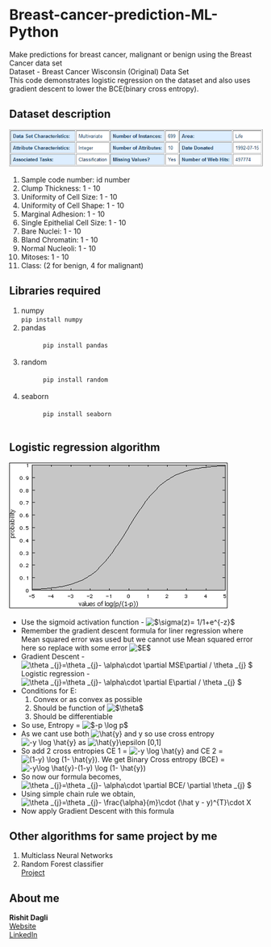 # Breast-cancer-prediction-ML-Python
Make predictions for breast cancer, malignant or benign using the Breast Cancer data set<br>
Dataset - Breast Cancer Wisconsin (Original) Data Set<br>
This code demonstrates logistic regression on the dataset and also uses gradient descent to lower the BCE(binary cross entropy).
## <strong>Dataset description</strong>

![](/pictures/breast%20cancer%20description.PNG)
<ol>
<li>Sample code number: id number</li>
<li>Clump Thickness: 1 - 10</li>
<li>Uniformity of Cell Size: 1 - 10</li>
<li>Uniformity of Cell Shape: 1 - 10</li>
<li>Marginal Adhesion: 1 - 10</li>
<li>Single Epithelial Cell Size: 1 - 10</li>
<li>Bare Nuclei: 1 - 10</li>
<li>Bland Chromatin: 1 - 10</li>
<li>Normal Nucleoli: 1 - 10</li>
<li>Mitoses: 1 - 10</li>
<li>Class: (2 for benign, 4 for malignant)</li>
</ol>
<h2>Libraries required</h2>
<ol>
  <li>numpy
      <br>
        <code>pip install numpy</code>
    </li>
  <li>pandas
    <br>
    <code>
      pip install pandas
    </code>
  </li>
  <li>
    random
    <br>
    <code>
      pip install random
    </code>
  </li>
  <li>
    seaborn
    <br>
    <code>
      pip install seaborn
    </code>
  </li>
</ol>
<h2> Logistic regression algorithm </h2>

![](/pictures/logistic_regression.gif)

<ul>
<li>
  Use the sigmoid activation function - <img src="https://latex.codecogs.com/gif.latex?$\sigma(z)=&space;1/1&plus;e^{-z}$"            title="$\sigma(z)= 1/1+e^{-z}$" />
  </li>
 <li> 
  Remember the gradient descent formula for liner regression where Mean squared error was used but we cannot use Mean squared error here so replace with some error <img src="https://latex.codecogs.com/gif.latex?$E$" title="$E$" />
  </li>
  <li>
    Gradient Descent - <img src="https://latex.codecogs.com/gif.latex?\theta&space;_{j}=\theta&space;_{j}-&space;\alpha\cdot&space;\partial&space;MSE\partial&space;/&space;\theta&space;_{j}&space;$" title="\theta _{j}=\theta _{j}- \alpha\cdot \partial MSE\partial / \theta _{j} $" />
    Logistic regression - <img src="https://latex.codecogs.com/gif.latex?\theta&space;_{j}=\theta&space;_{j}-&space;\alpha\cdot&space;\partial&space;E\partial&space;/&space;\theta&space;_{j}&space;$" title="\theta _{j}=\theta _{j}- \alpha\cdot \partial E\partial / \theta _{j} $" />
  </li>
  <li>
    Conditions for E:
    <ol>
      <li> Convex or as convex as possible</li>
      <li> Should be function of <img src="https://latex.codecogs.com/gif.latex?$\theta$" title="$\theta$" /></li>
      <li> Should be differentiable</li>
      </ol>
  </li>
  <li>
    So use, Entropy = <img src="https://latex.codecogs.com/gif.latex?$-p&space;\log&space;p$" title="$-p \log p$" />
  </li>
  <li>As we cant use both <img src="https://latex.codecogs.com/gif.latex?\hat{y}" title="\hat{y}" /> and y so use cross entropy
  <img src="https://latex.codecogs.com/gif.latex?-y&space;\log&space;\hat{y}" title="-y \log \hat{y}" /> as
    <img src="https://latex.codecogs.com/gif.latex?\hat{y}\epsilon&space;[0,1]" title="\hat{y}\epsilon [0,1]" />
  </li>
  <li>
    So add 2 cross entropies CE 1 = <img src="https://latex.codecogs.com/gif.latex?-y&space;\log&space;\hat{y}" title="-y \log \hat{y}" /> and CE 2 = <img src="https://latex.codecogs.com/gif.latex?(1-y)&space;\log&space;(1-&space;\hat{y})" title="(1-y) \log (1- \hat{y})" />.
    We get Binary Cross entropy (BCE) = <img src="https://latex.codecogs.com/gif.latex?-y\log&space;\hat{y}-(1-y)&space;\log&space;(1-&space;\hat{y})" title="-y\log \hat{y}-(1-y) \log (1- \hat{y})" />
    <li>
      So now our formula becomes,
      <img src="https://latex.codecogs.com/gif.latex?\theta&space;_{j}=\theta&space;_{j}-&space;\alpha\cdot&space;\partial&space;BCE/&space;\partial&space;\theta&space;_{j}&space;$" title="\theta _{j}=\theta _{j}- \alpha\cdot \partial BCE/ \partial \theta _{j} $" />
      <li>
        Using simple chain rule we obtain,
        <img src="https://latex.codecogs.com/gif.latex?\theta&space;_{j}=\theta&space;_{j}-&space;\frac{\alpha}{m}\cdot&space;(\hat&space;y&space;-&space;y)^{T}\cdot&space;X" title="\theta _{j}=\theta _{j}- \frac{\alpha}{m}\cdot (\hat y - y)^{T}\cdot X" />
        </li>
      </li>
    </li>
    <li>
  Now apply Gradient Descent with this formula
  </li>
</ul>

## Other algorithms for same project by me
1. Multiclass Neural Networks
2. Random Forest classifier<br>
[Project](https://gallery.azure.ai/Experiment/Breast-cancer-dataset)
## About me
<strong>Rishit Dagli</strong><br>
[Website](rishitdagli.ml)<br>
[LinkedIn](https://www.linkedin.com/in/rishit-dagli-440113165/)
